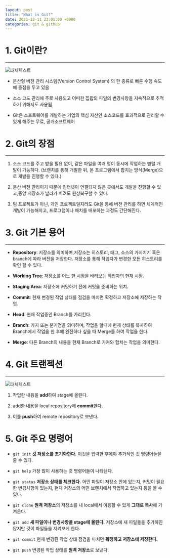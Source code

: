 ```yaml
---
layout: post
title: "What is Git?"
date: 2021-12-11 23:01:00 +0900
categories: git & github
---
```


# **1. Git이란?**
---

![대체텍스트](https://blog.kakaocdn.net/dn/bRwluk/btq2uVWsk2i/Tq0jqnTHysYD2eY0EpbCJ0/img.png)
* 분산형 버전 관리 시스템(Version Control System) 의 한 종류로 빠른 수행 속도에 중점을 두고 있음

* 소스 코드 관리에 주로 사용되고 어떠한 집합의 파일의 변경사항을 지속적으로 추적하기 위해서도 사용됨

* Git은 소프트웨어를 개발하는 기업의 핵심 자산인 소스코드를 효과적으로 관리할 수 있게 해주는 무료, 공개소프트웨어



# **2. Git의 장점**
---

1. 소스 코드를 주고 받을 필요 없이, 같은 파일을 여러 명이 동시에 작업하는 병렬 개발이 가능하다.
(브랜치를 통해 개발한 뒤, 본 프로그램에서 합치는 방식(Merge)으로 개발을 진행할 수 있다.)  

2. 분산 버전 관리이기 때문에 인터넷이 연결되지 않은 곳에서도 개발을 진행할 수 있고,중앙 저장소가 날라가 버려도 원상복구할 수 있다.

3. 팀 프로젝트가 아닌, 개인 프로젝트일지라도 Git을 통해 버전 관리를 하면 체계적인 개발이 가능해지고, 프로그램이나 패치를 배포하는 과정도 간단해진다.



# **3. Git 기본 용어**
---

* **Repository**: 저장소를 의미하며,저장소는 히스토리, 태그, 소스의 가지치기 혹은 branch에 따라 버전을 저장한다. 저장소를 통해 작업자가 변경한 모든 히스토리를 확인 할 수 있다.

* **Working Tree**: 저장소를 어느 한 시점을 바라보는 작업자의 현재 시점.

* **Staging Area**: 저장소에 커밋하기 전에 커밋을 준비하는 위치.

* **Commit**: 현재 변경된 작업 상태를 점검을 마치면 확정하고 저장소에 저장하는 작업.

* **Head**: 현재 작업중인 Branch를 가리킨다.

* **Branch**: 가지 또는 분기점을 의미하며, 작업을 할때에 현재 상태를 복사하여 Branch에서 작업을 한 후에 완전하다 싶을 때 Merge를 하여 작업을 한다.

* **Merge**: 다른 Branch의 내용을 현재 Branch로 가져와 합치는 작업을 의미한다.



# **4. Git 트랜젝션**
---

![대체텍스트](https://linked2ev.github.io/assets/img/devlog/201808/2018-08-27-what-git-s1.png)

1. 작업한 내용을 **add**하여 stage에 올린다.

2. add한 내용을 local repository에 **commit**한다.

3. 이를 **push**하여 remote repository로 보낸다.

# **5. Git 주요 명령어**

* `git init`
**깃 저장소를 초기화한다.** 이것을 입력한 후에야 추가적인 깃 명령어들을 줄 수 있다.

* `git help`
가장 많이 사용하는 깃 명령어들이 나타난다.

* `git status`
**저장소 상태를 체크한다.** 어떤 파일이 저장소 안에 있는지, 커밋이 필요한 변경사항이 있는지, 현재 저장소의 어떤 브랜치에서 작업하고 있는지 등을 볼 수 있다.

* `git clone`
**원격 저장소**의 저장소를 내 local에서 이용할 수 있게 **그대로 복사**해 가져온다.

* `git add`
**새 파일이나 변경사항을 stage에 올린다.** 저장소에 새 파일들을 추가하진 않지만 깃이 파일들을 지켜보게 한다.

* `git commit`
현재 변경된 작업 상태 점검을 마치면 **확정하고 저장소에 저장한다.**

* `git push`
변경된 작업 상태를 **원격 저장소**로 보낸다.

